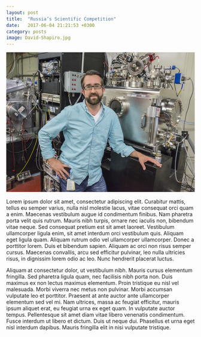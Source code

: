 ```yaml
---
layout: post
title:  "Russia’s Scientific Competition"
date:   2017-06-04 21:21:53 +0300
category: posts
image: David-Shapiro.jpg
---
```

![image-title-here](/images/posts_images/David-Shapiro.jpg)

Lorem ipsum dolor sit amet, consectetur adipiscing elit. Curabitur mattis, tellus eu semper varius, nulla nisl molestie lacus, vitae consequat orci quam a enim. Maecenas vestibulum augue id condimentum finibus. Nam pharetra porta velit quis rutrum. 
Mauris nibh turpis, ornare nec iaculis non, bibendum vitae neque. Sed consequat pretium est sit amet laoreet. 
Vestibulum ullamcorper ligula enim, sit amet interdum orci vestibulum quis. Aliquam eget ligula quam. 
Aliquam rutrum odio vel ullamcorper ullamcorper. Donec a porttitor lorem. Duis et bibendum sapien. 
Aliquam ac orci non risus semper cursus. Maecenas convallis, arcu sed efficitur pulvinar, leo nulla ultricies risus, in dignissim lorem odio ac leo. Nunc hendrerit placerat luctus.

Aliquam at consectetur dolor, ut vestibulum nibh. Mauris cursus elementum fringilla. Sed pharetra ligula quam, nec facilisis nibh porta non. Duis maximus ex non lectus maximus elementum. Proin tristique eu nisl vel malesuada. 
Morbi viverra nec metus non pulvinar. Morbi accumsan vulputate leo et porttitor. 
Praesent at ante auctor ante ullamcorper elementum sed vel mi. Nam ultrices, massa ac feugiat efficitur, mauris ipsum aliquet erat, eu feugiat urna ex eget quam. 
In vulputate auctor tempus. Pellentesque sit amet diam vitae libero venenatis condimentum. Fusce interdum ut libero et dictum. Duis ut neque dui. Phasellus et urna eget nisl interdum dapibus. Mauris fringilla elit in nisi vulputate tristique.
